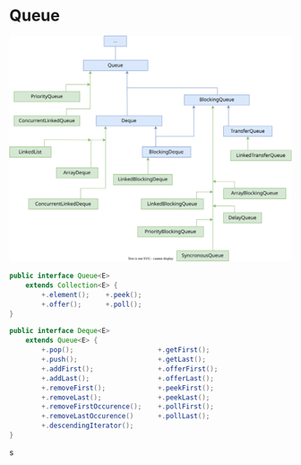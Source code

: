 # Queue

![coll_iface_concrete_queue.drawio](img/coll_iface_concrete_queue.drawio.svg)

```java
public interface Queue<E>
	extends Collection<E> {
        +.element();    +.peek();
        +.offer();      +.poll();
}
```

```java
public interface Deque<E>
	extends Queue<E> {
        +.pop();                     +.getFirst();
        +.push();                    +.getLast();
        +.addFirst();                +.offerFirst();
        +.addLast();                 +.offerLast();
        +.removeFirst();             +.peekFirst();
        +.removeLast();              +.peekLast();
        +.removeFirstOccurence();    +.pollFirst();
        +.removeLastOccurence()      +.pollLast();
        +.descendingIterator();
}
```

s